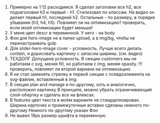 1. Примерно на 1:12 расходимся. Я сделал заголовки все h2, все подзаголовки h3 и первый - h1. Стилизовал по классам.
На видео он делает первый h1, последний h2. Остальные - по размеру, в порядке убывания (h3, h4, h5). Повлияет ли на оптимизацию? проверить, если моей оптимизации будет меньше!
2. У меня цвет descr в переменной. У него - на body
3. Фон для hero-image не в папке upload, а в img/bg, чтобы не перенастраивать gulp
4. Для slider-hero-image cover - условность. Лучше всего делать contain, и дорисовать картинку с запасом ширины. (см. видео)
5. ТЕХДОЛГ Допущена условность. В секции customers мы не работаем с svg, меняя fill, но работаем с img,  меняя opasity. !!! проверить, повлияет ли второй вариани на оптимизацию.
6. Я не стал заменять стрелку в первой секции с псевдоэлемента на svg-файлик, вставленный в img.
7. В секции plan and manage я по-другому, хоть и аналогично, расположил картинку
  В принципе, можно убрать ограничивающий слой-обертку и сделать все на флексах.
8. В features цвет текста в моём варианте не стандартизирован. Ширина карточек и промежуточные вставки сделаны немного по-другому
 Немного по-другому указан Фон
9. Не вывел 18px размер шрифта в переменную